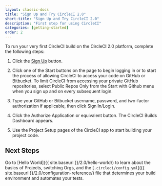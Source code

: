 ```yaml
---
layout: classic-docs
title: "Sign Up and Try CircleCI 2.0"
short-title: "Sign Up and Try CircleCI 2.0"
description: "First step for using CircleCI"
categories: [getting-started]
order: 2
---
```


To run your very first CircleCI build on the CircleCI 2.0 platform, complete the following steps:

1. Click the [Sign Up](https://circleci.com/signup/) button.

2. Click one of the Start buttons on the page to begin logging in or to start the process of allowing CircleCI to access your code on GitHub or Bitbucket. To limit CircleCI from accessing your private GitHub repositories, select Public Repos Only from the Start with Github menu when you sign up and on every subsequent login.

3. Type your GitHub or Bitbucket username, password, and two-factor authorization if applicable, then click Sign In/Login.

4. Click the Authorize Application or equivalent button. The CircleCI Builds Dashboard appears. 

5. Use the Project Setup pages of the CircleCI app to start building your project code.

## Next Steps

Go to [Hello World]({{ site.baseurl }}/2.0/hello-world/) to learn about the basics of Projects, switching Orgs, and the [`.circleci/config.yml`]({{ site.baseurl }}/2.0/configuration-reference/) file that determines your build environment and automates your tests.  
